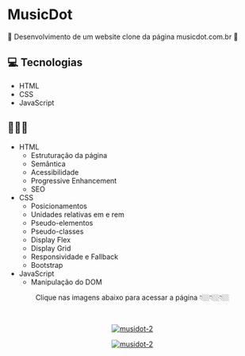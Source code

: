 # MusicDot

🎼 Desenvolvimento de um website clone da página musicdot.com.br 🎼

## 💻 Tecnologias

- HTML
- CSS
- JavaScript

## 👨🏻‍💻

- HTML
    - Estruturação da página 
    - Semântica
    - Acessibilidade
    - Progressive Enhancement
    - SEO
- CSS
    - Posicionamentos
    - Unidades relativas em e rem
    - Pseudo-elementos
    - Pseudo-classes
    - Display Flex
    - Display Grid
    - Responsividade e Fallback
    - Bootstrap
- JavaScript
    - Manipulação do DOM



<p align="center">
  Clique nas imagens abaixo para acessar a página 👇🏼👇🏼👇🏼
</p>
</br>

<p align="center">
<a href="https://bruno-ramos-dev.github.io/MusicDot/"><img src="https://i.ibb.co/pKjqx67/musidot.jpg" alt="musidot-2" border="0"></a>
</p>

<p align="center">
<a href="https://bruno-ramos-dev.github.io/MusicDot/"><img src="https://i.ibb.co/BnM3BGv/musidot-2.jpg" alt="musidot-2" border="0"></a>
</p>
